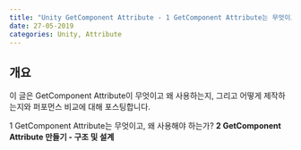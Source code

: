 ```yaml
---
title: "Unity GetComponent Attribute - 1 GetComponent Attribute는 무엇이고, 왜 사용해야 하는가?"
date: 27-05-2019
categories: Unity, Attribute
---
```


## 개요
이 글은 GetComponent Attribute이 무엇이고 왜 사용하는지,
그리고 어떻게 제작하는지와 퍼포먼스 비교에 대해 포스팅합니다.

1 GetComponent Attribute는 무엇이고, 왜 사용해야 하는가?
**2 GetComponent Attribute 만들기 - 구조 및 설계**
